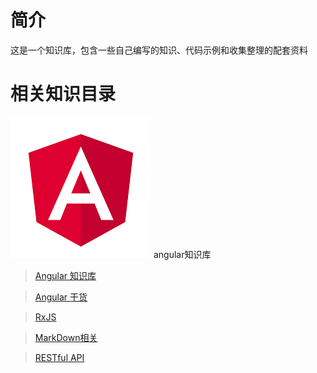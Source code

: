 # 简介
这是一个知识库，包含一些自己编写的知识、代码示例和收集整理的配套资料

# 相关知识目录

<div>
<a href="../Angular/docs/Readme.md" alt="tttt"><img src="./image/angluar.png"></a>
<span>angular知识库</span>
</div>


> [Angular 知识库](../Angular/docs/Readme.md)

> [Angular 干货](../Angular干货/docs/Readme.md)

> [RxJS](../RxJS/docs/Readme.md)

> [MarkDown相关](../Markdown/docs/readme.md) 

> [RESTful API](../RESTfulAPI/docs/readme.md)


  